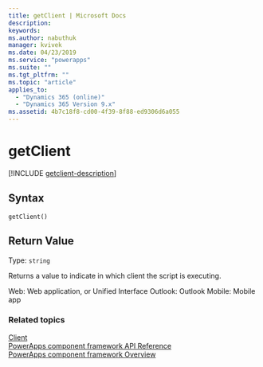 ```yaml
---
title: getClient | Microsoft Docs
description: 
keywords:
ms.author: nabuthuk
manager: kvivek
ms.date: 04/23/2019
ms.service: "powerapps"
ms.suite: ""
ms.tgt_pltfrm: ""
ms.topic: "article"
applies_to: 
  - "Dynamics 365 (online)"
  - "Dynamics 365 Version 9.x"
ms.assetid: 4b7c18f8-cd00-4f39-8f88-ed9306d6a055
---
```

# getClient

[!INCLUDE [getclient-description](includes/getclient-description.md)]

## Syntax

`getClient()`

## Return Value

Type: `string`

Returns a value to indicate in which client the script is executing.

Web: Web application, or Unified Interface
Outlook: Outlook
Mobile: Mobile app


### Related topics

[Client](../client.md)<br/>
[PowerApps component framework API Reference](../../reference/index.md)<br/>
[PowerApps component framework Overview](../../overview.md)